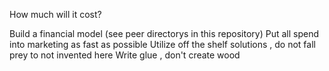 How much will it cost?

Build a financial model (see peer directorys in this repository)
Put all spend into marketing as fast as possible 
Utilize off the shelf solutions , do not fall prey to not invented here
Write glue , don't create wood
